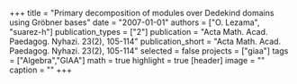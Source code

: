 +++
title = "Primary decomposition of modules over Dedekind domains using Gröbner bases"
date = "2007-01-01"
authors = ["O. Lezama", "suarez-h"]
publication_types = ["2"]
publication = "Acta Math. Acad. Paedagog. Nyhazi. 23(2), 105-114"
publication_short = "Acta Math. Acad. Paedagog. Nyhazi. 23(2), 105-114"
selected = false
projects = ["giaa"]
tags = ["Algebra","GIAA"]
math = true
highlight = true
[header]
image = ""
caption = ""
+++
